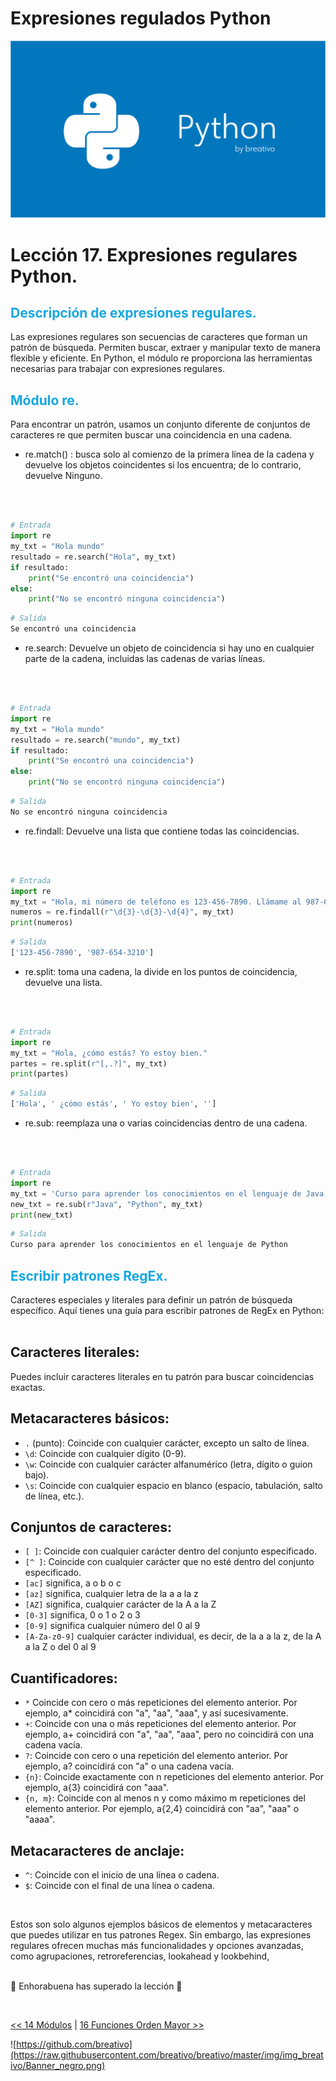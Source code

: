 # Expresiones regulados Python

![](https://github.com/breativo/Python_by_breativo/blob/master/img/Banner_Python_by_breativo.png?raw=true)

# Lección 17. Expresiones regulares Python.

<h2 style="color:#15A7E1">Descripción de expresiones regulares.</h2>
Las expresiones regulares son secuencias de caracteres que forman un patrón de búsqueda. Permiten buscar, extraer y manipular texto de manera flexible y eficiente. En Python, el módulo re proporciona las herramientas necesarias para trabajar con expresiones regulares.

<h2 style="color:#15A7E1">Módulo re.</h2>
Para encontrar un patrón, usamos un conjunto diferente de conjuntos de caracteres re que permiten buscar una coincidencia en una cadena.

<br>

* re.match() : busca solo al comienzo de la primera línea de la cadena y devuelve los objetos coincidentes si los encuentra; de lo contrario, devuelve Ninguno.

<br>
<br>

````py
# Entrada
import re
my_txt = "Hola mundo"
resultado = re.search("Hola", my_txt)
if resultado:
    print("Se encontró una coincidencia")
else:
    print("No se encontró ninguna coincidencia")
````
````sh
# Salida
Se encontró una coincidencia
````

* re.search: Devuelve un objeto de coincidencia si hay uno en cualquier parte de la cadena, incluidas las cadenas de varias líneas.

<br>
<br>

````py
# Entrada
import re
my_txt = "Hola mundo"
resultado = re.search("mundo", my_txt)
if resultado:
    print("Se encontró una coincidencia")
else:
    print("No se encontró ninguna coincidencia")
````
````sh
# Salida
No se encontró ninguna coincidencia
````
* re.findall: Devuelve una lista que contiene todas las coincidencias.

<br>
<br>

````py
# Entrada
import re
my_txt = "Hola, mi número de teléfono es 123-456-7890. Llámame al 987-654-3210."
numeros = re.findall(r"\d{3}-\d{3}-\d{4}", my_txt)
print(numeros)
````
````sh
# Salida
['123-456-7890', '987-654-3210']
````
* re.split: toma una cadena, la divide en los puntos de coincidencia, devuelve una lista.

<br>
<br>

````py
# Entrada
import re
my_txt = "Hola, ¿cómo estás? Yo estoy bien."
partes = re.split(r"[,.?]", my_txt)
print(partes)
````
````sh
# Salida
['Hola', ' ¿cómo estás', ' Yo estoy bien', '']
````

* re.sub: reemplaza una o varias coincidencias dentro de una cadena.

<br>
<br>

````py
# Entrada
import re
my_txt = 'Curso para aprender los conocimientos en el lenguaje de Java'
new_txt = re.sub(r"Java", "Python", my_txt)
print(new_txt)
````
````sh
# Salida
Curso para aprender los conocimientos en el lenguaje de Python
````

<h2 style="color:#15A7E1">Escribir patrones RegEx.</h2>
Caracteres especiales y literales para definir un patrón de búsqueda específico. Aquí tienes una guía para escribir patrones de RegEx en Python:

<br>
<br>

## Caracteres literales:

Puedes incluir caracteres literales en tu patrón para buscar coincidencias exactas. 

## Metacaracteres básicos:

* `.` (punto): Coincide con cualquier carácter, excepto un salto de línea.
* `\d`: Coincide con cualquier dígito (0-9).
* `\w`: Coincide con cualquier carácter alfanumérico (letra, dígito o guion bajo).
* `\s`: Coincide con cualquier espacio en blanco (espacio, tabulación, salto de línea, etc.).

## Conjuntos de caracteres:

* `[ ]`: Coincide con cualquier carácter dentro del conjunto especificado.
* `[^ ]`: Coincide con cualquier carácter que no esté dentro del conjunto especificado. 
* `[ac]` significa, a o b o c
* `[az]` significa, cualquier letra de la a a la z
* `[AZ]` significa, cualquier carácter de la A a la Z
* `[0-3]` significa, 0 o 1 o 2 o 3
* `[0-9]` significa cualquier número del 0 al 9
* `[A-Za-z0-9]` cualquier carácter individual, es decir, de la a a la z, de la A a la Z o del 0 al 9

## Cuantificadores:

* `*` Coincide con cero o más repeticiones del elemento anterior. Por ejemplo, a* coincidirá con "a", "aa", "aaa", y así sucesivamente.
* `+`: Coincide con una o más repeticiones del elemento anterior. Por ejemplo, a+ coincidirá con "a", "aa", "aaa", pero no coincidirá con una cadena vacía.
* `?`: Coincide con cero o una repetición del elemento anterior. Por ejemplo, a? coincidirá con "a" o una cadena vacía.
* `{n}`: Coincide exactamente con n repeticiones del elemento anterior. Por ejemplo, a{3} coincidirá con "aaa".
* `{n, m}`: Coincide con al menos n y como máximo m repeticiones del elemento anterior. Por ejemplo, a{2,4} coincidirá con "aa", "aaa" o "aaaa".

## Metacaracteres de anclaje:

* `^`: Coincide con el inicio de una línea o cadena.
* `$`: Coincide con el final de una línea o cadena.

<br>

Estos son solo algunos ejemplos básicos de elementos y metacaracteres que puedes utilizar en tus patrones Regex. Sin embargo, las expresiones regulares ofrecen muchas más funcionalidades y opciones avanzadas, como agrupaciones, retroreferencias, lookahead y lookbehind, 
<br>
<br>

🎉 Enhorabuena has superado la lección 🎉

<br>

[<< 14 Módulos](../13_Excepciones_Python) | [16 Funciones Orden Mayor >>](../15_Funciones_OrdenMayor_Python)

![https://github.com/breativo](https://raw.githubusercontent.com/breativo/breativo/master/img/img_breativo/Banner_negro.png)



